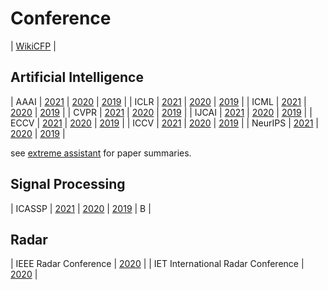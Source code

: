 
# Conference

| [WikiCFP](http://www.wikicfp.com/cfp/home) |


## Artificial Intelligence


| AAAI    | [2021](https://aaai.org/Conferences/AAAI-21/)         | [2020](https://aaai.org/Conferences/AAAI-20/)        | [2019](https://aaai.org/Conferences/AAAI-19/)        |
| ICLR    | [2021](https://iclr.cc/Conferences/2021)              | [2020](https://iclr.cc/Conferences/2020)             | [2019](https://iclr.cc/Conferences/2019)             |
| ICML    | [2021](https://icml.cc/Conferences/2021)              | [2020](https://icml.cc/Conferences/2020)             | [2019](https://icml.cc/Conferences/2019)             |
| CVPR    | [2021](http://cvpr2021.thecvf.com/)                   | [2020](http://cvpr2020.thecvf.com/)                  | [2019](http://cvpr2019.thecvf.com/)                  |
| IJCAI   | [2021](http://www.ijcai21.org/)                       | [2020](http://www.ijcai20.org/)                      | [2019](http://www.ijcai19.org/)                      |
| ECCV    | [2021](https://eccv2021.eu/)                          | [2020](https://eccv2020.eu/)                         | [2019](https://eccv2019.eu/)                         |
| ICCV    | [2021](http://iccv2021.thecvf.com/)                   | [2020](http://iccv2020.thecvf.com/)                  | [2019](http://iccv2019.thecvf.com/)                  |
| NeurIPS | [2021](https://nips.cc/Conferences/2021)              | [2020](https://nips.cc/Conferences/2020)             | [2019](https://nips.cc/Conferences/2019)             |


see [extreme assistant](https://github.com/extreme-assistant/) for paper summaries.


## Signal Processing

| ICASSP | [2021](https://2021.ieeeicassp.org/)               | [2020](https://2020.ieeeicassp.org/)             | [2019](http://www.2019.ieeeicassp.org/)                |   B  |

## Radar


| IEEE Radar Conference                  | [2020](https://www.radarconf20.org/)                    |
| IET International Radar Conference     | [2020](http://www.ietradar.org/)                        |



